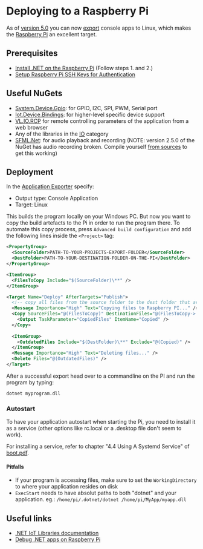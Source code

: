 # Deploying to a Raspberry Pi

As of [version 5.0](../../changelog/5.x.md) you can now [export](../hde/exporting.md) console apps to Linux, which makes the [Raspberry Pi](https://www.raspberrypi.com/) an excellent target. 

## Prerequisites 
- [Install .NET on the Raspberry Pi](https://learn.microsoft.com/en-us/dotnet/iot/deployment#deploying-a-framework-dependent-app) (Follow steps 1. and 2.)
- [Setup Raspberry Pi SSH Keys for Authentication](https://pimylifeup.com/raspberry-pi-ssh-keys/)

## Useful NuGets
- [System.Device.Gpio](https://www.nuget.org/packages/System.Device.Gpio): for GPIO, I2C, SPI, PWM, Serial port
- [Iot.Device.Bindings](https://www.nuget.org/packages/Iot.Device.Bindings): for higher-level specific device support
- [VL.IO.RCP](https://www.nuget.org/packages/VL.IO.RCP) for remote controlling parameters of the application from a web browser
- Any of the libraries in the [IO](../libraries/io.md) category
- [SFML.Net](https://www.nuget.org/packages/SFML.Net): for audio playback and recording (NOTE: version 2.5.0 of the NuGet has audio recording broken. Compile yourself [from sources](https://github.com/SFML/SFML.Net) to get this working)

## Deployment
In the [Application Exporter](../hde/exporting.md) specify:
- Output type: Console Application
- Target: Linux

This builds the program locally on your Windows PC. But now you want to copy the build artefacts to the Pi in order to run the program there. To automate this copy process, press ``Advanced build configuration`` and add the following lines inside the ``<Project>`` tag: 

```xml
<PropertyGroup>    
  <SourceFolder>PATH-TO-YOUR-PROJECTS-EXPORT-FOLDER</SourceFolder>
  <DestFolder>PATH-TO-YOUR-DESTINATION-FOLDER-ON-THE-PI</DestFolder>
</PropertyGroup>

<ItemGroup>
  <FilesToCopy Include="$(SourceFolder)\**" />
</ItemGroup>

<Target Name="Deploy" AfterTargets="Publish">
  <!-- copy all files from the source folder to the dest folder that are newer or don't exist in the dest folder -->
  <Message Importance="High" Text="Copying files to Raspberry PI..." />
  <Copy SourceFiles="@(FilesToCopy)" DestinationFiles="@(FilesToCopy->'$(DestFolder)\%(RecursiveDir)%(Filename)%(Extension)')" SkipUnchangedFiles="True">
    <Output TaskParameter="CopiedFiles" ItemName="Copied" />
  </Copy>
    
  <ItemGroup>
    <OutdatedFiles Include="$(DestFolder)\**" Exclude="@(Copied)" />
  </ItemGroup>
  <Message Importance="High" Text="Deleting files..." />
  <Delete Files="@(OutdatedFiles)" />
</Target>
```

After a successful export head over to a commandline on the PI and run the program by typing:

``dotnet myprogram.dll``

### Autostart
To have your application autostart when starting the Pi, you need to install it as a service (other options like rc.local or a .desktop file don't seem to work).

For installing a service, refer to chapter "4.4 Using A Systemd Service" of [boot.pdf](https://github.com/thagrol/Guides/blob/main/boot.pdf).

#### Pitfalls
- If your program is accessing files, make sure to set the ``WorkingDirectory`` to where your application resides on disk
- ``ExecStart`` needs to have absolut paths to both "dotnet" and your application. eg.: ``/home/pi/.dotnet/dotnet /home/pi/MyApp/myapp.dll`` 

## Useful links
- [.NET IoT Libraries documentation](https://learn.microsoft.com/en-us/dotnet/iot/)
- [Debug .NET apps on Raspberry Pi](https://learn.microsoft.com/en-us/dotnet/iot/debugging?source=recommendations)